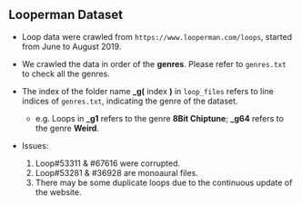 ## Looperman Dataset

- Loop data were crawled from ```https://www.looperman.com/loops```, started from June to August 2019.

- We crawled the data in order of the **genres**. Please refer to ```genres.txt``` to check all the genres.
- The index of the folder name **_g(**  index **)** in ```loop_files``` refers to line indices of ```genres.txt```, indicating the genre of the dataset.
	- e.g. Loops in **_g1** refers to the genre **8Bit Chiptune**; **_g64** refers to the genre **Weird**.

- Issues:
	1. Loop#53311 & #67616 were corrupted.
	2. Loop#53281 & #36928 are monoaural files. 
	3. There may be some duplicate loops due to the continuous update of the website.